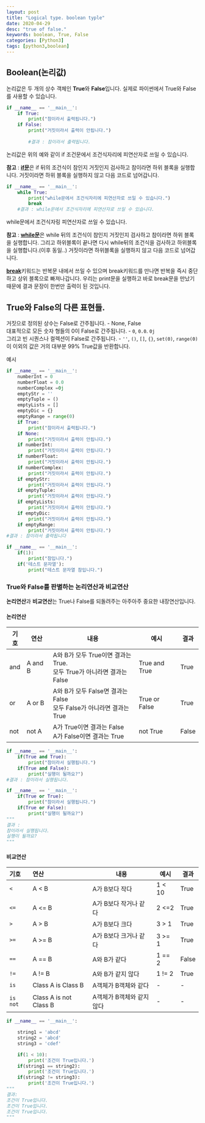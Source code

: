 ```yaml
---
layout: post
title: "Logical type. boolean typle"
date: 2020-04-29
desc: "true of false."
keywords: boolean, True, False
categories: [Python3]
tags: [python3,boolean]
---
```


## Boolean(논리값)

 논리값은 두 개의 상수 객체인 **True**와 **False**입니다. 실제로 파이썬에서 True와 False를 사용할 수 있습니다.

~~~python
if __name__ == '__main__':
    if True:
        print("참이라서 출력됩니다.")
    if False:
        print("거짓이라서 출력이 안됩니다.")
        
        #결과 : 참이라서 출력됩니다. 
~~~

 논리값은 위의 예와 같이 if 조건문에서 조건식자리에 피연산자로 쓰일 수 있습니다. 

 **참고** : [**if문**](./10Condition.md)은 if 뒤의 조건식이 참인지 거짓인지 검사하고 참이라면 하위 블록을 실행합니다. 거짓이라면 하위 블록을 실행하지 않고 다음 코드로 넘어갑니다.  



~~~python
if __name__ == '__main__':
    while True:
        print("while문에서 조건식자리에 피연산자로 쓰일 수 있습니다.")
        break
    #결과 : while문에서 조건식자리에 피연산자로 쓰일 수 있습니다.
~~~

 while문에서 조건식자링 피연산자로 쓰일 수 있습니다. 

 **참고** : [**while문**](./13While.md)은 while 뒤의 조건식이 참인지 거짓인지 검사하고 참이라면 하위 블록을 실행합니다. 그리고 하위블록이 끝나면 다시 while뒤의 조건식을 검사하고 하위블록을 실행합니다.(이후 동일..) 거짓이라면 하위블록을 실행하지 않고 다음 코드로 넘어갑니다. 

 [**break**](./14BreakContinue.md)키워드는 반복문 내에서 쓰일 수 있으며 break키워드를 만나면 반복을 즉시 중단하고 상위 블록으로 빠져나갑니다. 우리는 print문을 실행하고 바로 break문을 만났기 때문에 결과 문장이 한번만 출력이 된 것입니다. 



## True와 False의 다른 표현들.

거짓으로 정의된 상수는 False로 간주됩니다. - None, False<br>대표적으로 모든 숫자 형들의 0이 False로 간주됩니다. -  `0`, `0.0`. `0j`<br>그리고 빈 시퀀스나 컬렉션이 False로 간주됩니다.  - `''`, `()`, `[]`, `{}`, `set(0)`, `range(0)`<br>이 이외의 값은 거의 대부분 99% True값을 반환합니다. 

예시

~~~python
if __name__ == '__main__':
    numberInt = 0
    numberFloat = 0.0
    numberComplex =0j
    emptyStr = ''
    emptyTuple = ()
    emptyLists = []
    emptyDic = {}
    emptyRange = range(0)
    if True:
        print("참이라서 출력됩니다.")
    if None:
        print("거짓이라서 출력이 안됩니다.")
    if numberInt:
        print("거짓이라서 출력이 안됩니다.")
    if numberFloat:
        print("거짓이라서 출력이 안됩니다.")
    if numberComplex:
        print("거짓이라서 출력이 안됩니다.")
    if emptyStr:
        print("거짓이라서 출력이 안됩니다.")
    if emptyTuple:
        print("거짓이라서 출력이 안됩니다.")
    if emptyLists:
        print("거짓이라서 출력이 안됩니다.")
    if emptyDic:
        print("거짓이라서 출력이 안됩니다.")
    if emptyRange:
        print("거짓이라서 출력이 안됩니다.")
#결과 : 참이라서 출력됩니다
~~~

~~~python
if __name__ == '__main__':
    if(1):
        print("참입니다.")
    if('테스트 문자열'):
        print("테스트 문자열 참입니다.")
~~~



### True와 False를 판별하는 논리연산과 비교연산

**논리연산**과 **비교연산**는 True나 False를 되돌려주는 아주아주 중요한 내장연산입니다. 



#### 논리연산

| 기호 | 연산    | 내용                                                         | 예시          | 결과  |
| ---- | ------- | ------------------------------------------------------------ | ------------- | ----- |
| and  | A and B | A와 B가 모두 True이면 결과는 True.<br>모두 True가 아니라면 결과는 False | True and True | True  |
| or   | A or B  | A와 B가 모두 False면 결과는 False<br>모두 False가 아니라면 결과는 True | True or False | True  |
| not  | not A   | A가 True이면 결과는 False<br>A가 False이면 결과는 True       | not True      | False |

~~~python
if __name__ == '__main__':
    if(True and True):
        print("참이라서 실행됩니다.")
    if(True and False):
        print("실행이 될까요?")   
#결과 : 참이라서 실행됩니다.
~~~

~~~python
if __name__ == '__main__':
    if(True or True):
        print("참이라서 실행됩니다.")
    if(True or False):
        print("실행이 될까요?")
"""
결과 : 
참이라서 실행됩니다.
실행이 될까요?
"""
~~~



#### 비교연산

| 기호     | 연산                   | 내용                      | 예시   | 결과  |
| :------- | :--------------------- | ------------------------- | ------ | ----- |
| `<`      | A < B                  | A가 B보다 작다            | 1 < 10 | True  |
| `<=`     | A <= B                 | A가 B보다 작거나 같다     | 2 <=2  | True  |
| `>`      | A > B                  | A가 B보다 크다            | 3 > 1  | True  |
| `>=`     | A >= B                 | A가 B보다 크거나 같다     | 3 >= 1 | True  |
| `==`     | A == B                 | A와 B가 같다              | 1 == 2 | False |
| `!=`     | A != B                 | A와 B가 같지 않다         | 1 != 2 | True  |
| `is`     | Class A is Class B     | A객체가 B객체와 같다      | -      | -     |
| `is not` | Class A is not Class B | A객체가 B객체와 같지 않다 | -      | -     |

~~~python
if __name__ == '__main__':

    string1 = 'abcd'
    string2 = 'abcd'
    string3 = 'cdef'

    if(1 < 10):
        print('조건이 True입니다.')
    if(string1 == string2):
        print('조건이 True입니다.')
    if(string2 != string3):
        print('조건이 True입니다.')
"""
결과:
조건이 True입니다.
조건이 True입니다.
조건이 True입니다.
"""
~~~